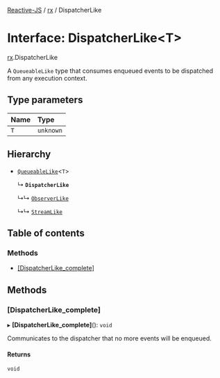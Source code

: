 [Reactive-JS](../README.md) / [rx](../modules/rx.md) / DispatcherLike

# Interface: DispatcherLike<T\>

[rx](../modules/rx.md).DispatcherLike

A `QueueableLike` type that consumes enqueued events to
be dispatched from any execution context.

## Type parameters

| Name | Type |
| :------ | :------ |
| `T` | `unknown` |

## Hierarchy

- [`QueueableLike`](util.QueueableLike.md)<`T`\>

  ↳ **`DispatcherLike`**

  ↳↳ [`ObserverLike`](rx.ObserverLike.md)

  ↳↳ [`StreamLike`](streaming.StreamLike.md)

## Table of contents

### Methods

- [[DispatcherLike\_complete]](rx.DispatcherLike.md#[dispatcherlike_complete])

## Methods

### [DispatcherLike\_complete]

▸ **[DispatcherLike_complete]**(): `void`

Communicates to the dispatcher that no more events will be enqueued.

#### Returns

`void`
